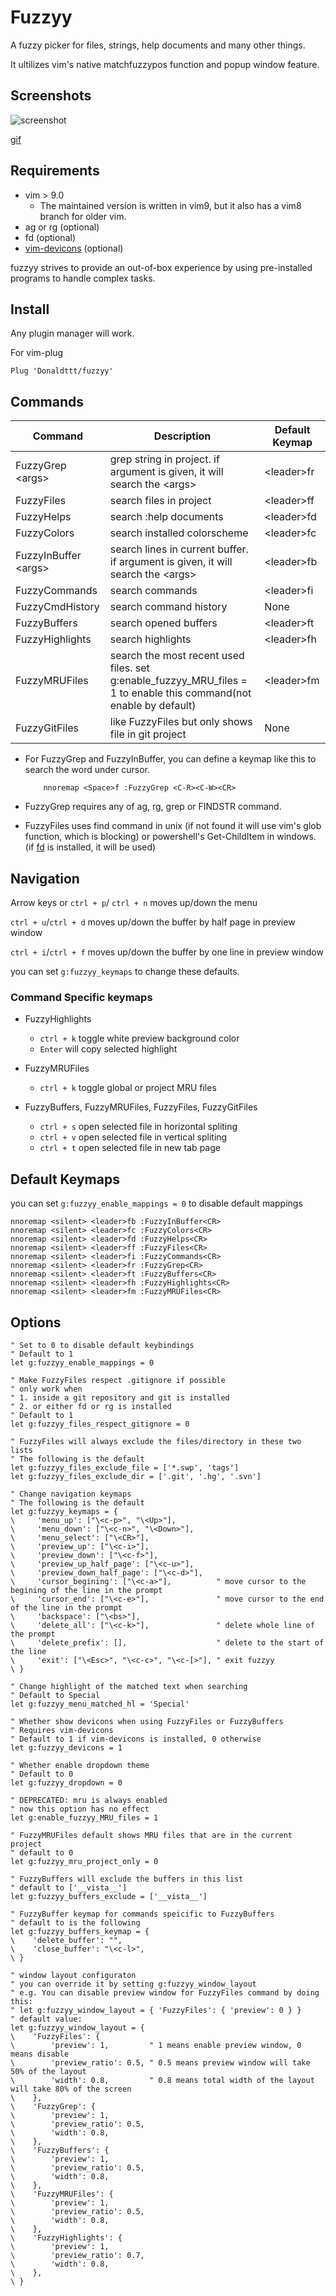 # Fuzzyy

A fuzzy picker for files, strings, help documents and many other things.

It ultilizes vim's native matchfuzzypos function and popup window feature.

## Screenshots

![screenshot](https://github.com/Donaldttt/resources/blob/main/fuzzyy/demo.png)

[gif](https://github.com/Donaldttt/resources/blob/main/fuzzyy/demo.gif)

## Requirements

- vim > 9.0
    - The maintained version is written in vim9, but it also has a vim8 branch for older vim.
- ag or rg (optional)
- fd (optional)
- [vim-devicons](https://github.com/ryanoasis/vim-devicons) (optional)

fuzzyy strives to provide an out-of-box experience by using pre-installed programs
to handle complex tasks.

## Install

Any plugin manager will work.

For vim-plug
```vim
Plug 'Donaldttt/fuzzyy'
```

## Commands

| Command         | Description                    | Default Keymap |
| ---             | ---                            | ---            |
| FuzzyGrep \<args> | grep string in project. if argument is given, it will search the \<args> | \<leader>fr    |
| FuzzyFiles      | search files in project        | \<leader>ff    |
| FuzzyHelps      | search :help documents         | \<leader>fd    |
| FuzzyColors     | search installed colorscheme   | \<leader>fc    |
| FuzzyInBuffer  \<args> | search lines in current buffer. if argument is given, it will search the \<args> | \<leader>fb    |
| FuzzyCommands   | search commands                | \<leader>fi    |
| FuzzyCmdHistory |  search command history  | None    |
| FuzzyBuffers    | search opened buffers          | \<leader>ft    |
| FuzzyHighlights | search highlights              | \<leader>fh    |
| FuzzyMRUFiles | search the most recent used files. set g:enable_fuzzyy_MRU_files = 1 to enable this command(not enable by default)    | \<leader>fm    |
| FuzzyGitFiles |  like FuzzyFiles but only shows file in git project  | None    |

- For FuzzyGrep and FuzzyInBuffer, you can define a keymap like this to search the
word under cursor.
    ```vim
        nnoremap <Space>f :FuzzyGrep <C-R><C-W><CR>
    ```
- FuzzyGrep requires any of ag, rg, grep or FINDSTR command.

- FuzzyFiles uses find command in unix (if not found it will use vim's glob function,
 which is blocking) or powershell's Get-ChildItem in windows.
(if [fd](https://github.com/sharkdp/fd) is installed, it will be used)

## Navigation

Arrow keys or `ctrl + p`/ `ctrl + n` moves up/down the menu

`ctrl + u`/`ctrl + d` moves up/down the buffer by half page in preview window

`ctrl + i`/`ctrl + f` moves up/down the buffer by one line in preview window

you can set `g:fuzzyy_keymaps` to change these defaults.

### Command Specific keymaps
- FuzzyHighlights
    - `ctrl + k` toggle white preview background color
    - `Enter` will copy selected highlight

- FuzzyMRUFiles
    - `ctrl + k` toggle global or project MRU files

- FuzzyBuffers, FuzzyMRUFiles, FuzzyFiles, FuzzyGitFiles
    - `ctrl + s` open selected file in horizontal spliting
    - `ctrl + v` open selected file in vertical spliting
    - `ctrl + t` open selected file in new tab page

## Default Keymaps

you can set `g:fuzzyy_enable_mappings = 0` to disable default mappings

```vim
nnoremap <silent> <leader>fb :FuzzyInBuffer<CR>
nnoremap <silent> <leader>fc :FuzzyColors<CR>
nnoremap <silent> <leader>fd :FuzzyHelps<CR>
nnoremap <silent> <leader>ff :FuzzyFiles<CR>
nnoremap <silent> <leader>fi :FuzzyCommands<CR>
nnoremap <silent> <leader>fr :FuzzyGrep<CR>
nnoremap <silent> <leader>ft :FuzzyBuffers<CR>
nnoremap <silent> <leader>fh :FuzzyHighlights<CR>
nnoremap <silent> <leader>fm :FuzzyMRUFiles<CR>
```

## Options

```vim
" Set to 0 to disable default keybindings
" Default to 1
let g:fuzzyy_enable_mappings = 0

" Make FuzzyFiles respect .gitignore if possible
" only work when
" 1. inside a git repository and git is installed
" 2. or either fd or rg is installed
" Default to 1
let g:fuzzyy_files_respect_gitignore = 0

" FuzzyFiles will always exclude the files/directory in these two lists
" The following is the default
let g:fuzzyy_files_exclude_file = ['*.swp', 'tags']
let g:fuzzyy_files_exclude_dir = ['.git', '.hg', '.svn']

" Change navigation keymaps
" The following is the default
let g:fuzzyy_keymaps = {
\     'menu_up': ["\<c-p>", "\<Up>"],
\     'menu_down': ["\<c-n>", "\<Down>"],
\     'menu_select': ["\<CR>"],
\     'preview_up': ["\<c-i>"],
\     'preview_down': ["\<c-f>"],
\     'preview_up_half_page': ["\<c-u>"],
\     'preview_down_half_page': ["\<c-d>"],
\     'cursor_begining': ["\<c-a>"],          " move cursor to the begining of the line in the prompt
\     'cursor_end': ["\<c-e>"],               " move cursor to the end of the line in the prompt
\     'backspace': ["\<bs>"],
\     'delete_all': ["\<c-k>"],               " delete whole line of the prompt
\     'delete_prefix': [],                    " delete to the start of the line
\     'exit': ["\<Esc>", "\<c-c>", "\<c-[>"], " exit fuzzyy
\ }

" Change highlight of the matched text when searching
" Default to Special
let g:fuzzyy_menu_matched_hl = 'Special'

" Whether show devicons when using FuzzyFiles or FuzzyBuffers
" Requires vim-devicons
" Default to 1 if vim-devicons is installed, 0 otherwise
let g:fuzzyy_devicons = 1

" Whether enable dropdown theme
" Default to 0
let g:fuzzyy_dropdown = 0

" DEPRECATED: mru is always enabled
" now this option has no effect
let g:enable_fuzzyy_MRU_files = 1

" FuzzyMRUFiles default shows MRU files that are in the current project
" default to 0
let g:fuzzyy_mru_project_only = 0

" FuzzyBuffers will exclude the buffers in this list
" default to ['__vista__']
let g:fuzzyy_buffers_exclude = ['__vista__']

" FuzzyBuffer keymap for commands speicific to FuzzyBuffers
" default to is the following
let g:fuzzyy_buffers_keymap = {
\    'delete_buffer': "",
\    'close_buffer': "\<c-l>",
\ }

" window layout configuraton
" you can override it by setting g:fuzzyy_window_layout
" e.g. You can disable preview window for FuzzyFiles command by doing this:
" let g:fuzzyy_window_layout = { 'FuzzyFiles': { 'preview': 0 } }
" default value:
let g:fuzzyy_window_layout = {
\    'FuzzyFiles': {
\        'preview': 1,         " 1 means enable preview window, 0 means disable
\        'preview_ratio': 0.5, " 0.5 means preview window will take 50% of the layout
\        'width': 0.8,         " 0.8 means total width of the layout will take 80% of the screen
\    },
\    'FuzzyGrep': {
\        'preview': 1,
\        'preview_ratio': 0.5,
\        'width': 0.8,
\    },
\    'FuzzyBuffers': {
\        'preview': 1,
\        'preview_ratio': 0.5,
\        'width': 0.8,
\    },
\    'FuzzyMRUFiles': {
\        'preview': 1,
\        'preview_ratio': 0.5,
\        'width': 0.8,
\    },
\    'FuzzyHighlights': {
\        'preview': 1,
\        'preview_ratio': 0.7,
\        'width': 0.8,
\    },
\ }
```



